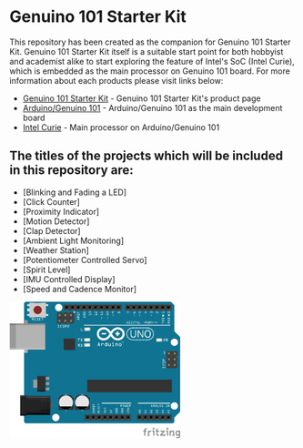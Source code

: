 # Genuino 101 Starter Kit
This repository has been created as the companion for Genuino 101 Starter Kit.
Genuino 101 Starter Kit itself is a suitable start point for both hobbyist and academist alike to start exploring the feature of Intel's SoC (Intel Curie), which is embedded as the main processor on Genuino 101 board.
For more information about each products please visit links below:
* [Genuino 101 Starter Kit](http://digiwarestore.com/en/) - Genuino 101 Starter Kit's product page
* [Arduino/Genuino 101](https://www.arduino.cc/en/Main/ArduinoBoard101) - Arduino/Genuino 101 as the main development board
* [Intel Curie](http://www.intel.com/content/www/us/en/wearables/wearable-soc.html) - Main processor on Arduino/Genuino 101

## The titles of the projects which will be included in this repository are:
* [Blinking and Fading a LED]
* [Click Counter]
* [Proximity Indicator]
* [Motion Detector]
* [Clap Detector]
* [Ambient Light Monitoring]
* [Weather Station]
* [Potentiometer Controlled Servo]
* [Spirit Level]
* [IMU Controlled Display]
* [Speed and Cadence Monitor]

<img src="/blob/try_upload.png" width="300">

